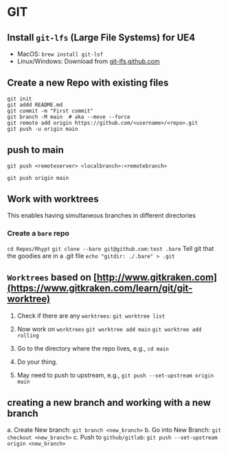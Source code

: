 # GIT

## Install `git-lfs` (Large File Systems) for UE4

- MacOS: `brew install git-lsf`
- Linux/Windows: Download from [git-lfs.github.com](https://git-lfs.github.com)

## Create a new Repo with existing files

```
git init
git addd README.md
git commit -m "First commit"
git branch -M main  # aka --move --force
git remote add origin https://github.com/<username>/<repo>.git
git push -u origin main

```

## push to main

`git push <remoteserver> <localbranch>:<remotebranch>`

`git push origin main`

## Work with worktrees

This enables having simultaneous branches in different directories

### Create a `bare` repo

`cd Repos/Rhypt`
`git clone --bare git@github.com:test .bare`
Tell git that the goodies are in a .git file
`echo "gitdir: ./.bare" > .git`

## `Worktrees` based on [http://www.gitkraken.com](https://www.gitkraken.com/learn/git/git-worktree)

1. Check if there are any `worktrees`: `git worktree list`
2. Now work on `worktrees`
   `git worktree add main`
   `git worktree add rolling`

3. Go to the directory where the repo lives, e.g., `cd main`
4. Do your thing.
5. May need to push to upstream, e.g., `git push --set-upstream origin main`

## creating a new branch and working with a new branch

a. Create New branch: `git branch <new_branch>`
b. Go into New Branch: `git checkout <new_branch>`
c. Push to `github/gitlab`: `git push --set-upstream origin <new_branch>`
